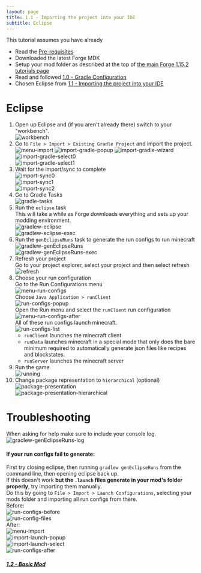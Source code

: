 ```yaml
---
layout: page
title: 1.1 - Importing the project into your IDE
subtitle: Eclipse
---
```

This tutorial assumes you have already
- Read the [Pre-requisites](/tutorials/Pre-requisites)
- Downloaded the latest Forge MDK
- Setup your mod folder as described at the top of [the main Forge 1.15.2 tutorials page](/tutorials/1.15.2/forge/)
- Read and followed [1.0 - Gradle Configuration](../../1.0-gradle-configuration/)
- Chosen Eclipse from [1.1 - Importing the project into your IDE](..)

# Eclipse
1. Open up Eclipse and (if you aren't already there) switch to your "workbench".  
![workbench](./workbench.png "workbench")  
2. Go to `File > Import > Existing Gradle Project` and import the project.
![menu-import](./menu-import.png "menu-import")
![import-gradle-popup](./import-gradle-popup.png "import-gradle-popup")
![import-gradle-wizard](./import-gradle-wizard.png "import-gradle-wizard")
![import-gradle-select0](./import-gradle-select0.png "import-gradle-select0")  
![import-gradle-select1](./import-gradle-select1.png "import-gradle-select1")
3. Wait for the import/sync to complete  
![import-sync0](./import-sync0.png "import-sync0")  
![import-sync1](./import-sync1.png "import-sync1")  
![import-sync2](./import-sync2.png "import-sync2")  
4. Go to Gradle Tasks  
![gradle-tasks](./gradle-tasks.png "gradle-tasks")  
5. Run the `eclipse` task  
This will take a while as Forge downloads everything and sets up your modding environment.  
![gradlew-eclipse](./gradlew-eclipse.png "gradlew-eclipse")  
![gradlew-eclipse-exec](./gradlew-eclipse-exec.png "gradlew-eclipse-exec")  
6. Run the `genEclipseRuns` task to generate the run configs to run minecraft  
![gradlew-genEclipseRuns](./gradlew-genEclipseRuns.png "gradlew-genEclipseRuns")  
![gradlew-genEclipseRuns-exec](./gradlew-genEclipseRuns-exec.png "gradlew-genEclipseRuns-exec")
7. Refresh your project  
Go to your project explorer, select your project and then select refresh  
![refresh](./refresh.png "refresh")  
8. Choose your run configuration  
Go to the Run Configurations menu  
![menu-run-configs](./menu-run-configs.png "menu-run-configs")  
Choose `Java Application > runClient`  
![run-configs-popup](./run-configs-popup.png "run-configs-popup")  
Open the Run menu and select the `runClient` run configuration  
![menu-run-configs-after](./menu-run-configs-after.png "menu-run-configs-after")  
All of these run configs launch minecraft.  
![run-configs-list](./run-configs-list.png "run-configs-list")  
	- `runClient` launches the minecraft client
	- `runData` launches minecraft in a special mode that only does the bare minimum required to automatically generate json files like recipes and blockstates.
	- `runServer` launches the minecraft server
9. Run the game  
![running](./running.png "running")  
10. Change package representation to `hierarchical` (optional)  
![package-presentation](./package-presentation.png "package-presentation")  
![package-presentation-hierarchical](./package-presentation-hierarchical.png "package-presentation-hierarchical")  

# Troubleshooting
When asking for help make sure to include your console log.  
![gradlew-genEclipseRuns-log](./gradlew-genEclipseRuns-log.png "gradlew-genEclipseRuns-log")  

#### If your run configs fail to generate:  
First try closing eclipse, then running `gradlew genEclipseRuns` from the command line, then opening eclipse back up.  
If this doesn't work **but the `.launch` files generate in your mod's folder properly**, try importing them manually.  
Do this by going to `File > Import > Launch Configurations`, selecting your mods folder and importing all run configs from there.  
Before:  
![run-configs-before](./run-configs-before.png "run-configs-before")  
![run-config-files](./run-config-files.png "run-config-files")  
After:  
![menu-import](./menu-import.png "menu-import")  
![import-launch-popup](./import-launch-popup.png "import-launch-popup")  
![import-launch-select](./import-launch-select.png "import-launch-select")  
![run-configs-after](./run-configs-after.png "run-configs-after")  

##### [1.2 - Basic Mod](../../1.2-basic-mod)

